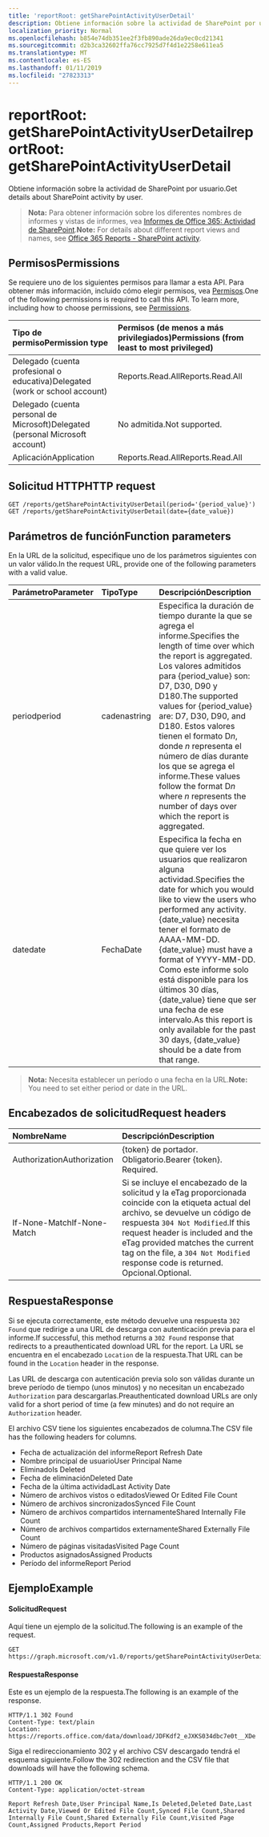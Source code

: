 ```yaml
---
title: 'reportRoot: getSharePointActivityUserDetail'
description: Obtiene información sobre la actividad de SharePoint por usuario.
localization_priority: Normal
ms.openlocfilehash: b854e74db351ee2f3fb890ade26da9ec0cd21341
ms.sourcegitcommit: d2b3ca32602ffa76cc7925d7f4d1e2258e611ea5
ms.translationtype: MT
ms.contentlocale: es-ES
ms.lasthandoff: 01/11/2019
ms.locfileid: "27823313"
---
```

# <a name="reportroot-getsharepointactivityuserdetail"></a><span data-ttu-id="99e38-103">reportRoot: getSharePointActivityUserDetail</span><span class="sxs-lookup"><span data-stu-id="99e38-103">reportRoot: getSharePointActivityUserDetail</span></span>

<span data-ttu-id="99e38-104">Obtiene información sobre la actividad de SharePoint por usuario.</span><span class="sxs-lookup"><span data-stu-id="99e38-104">Get details about SharePoint activity by user.</span></span>

> <span data-ttu-id="99e38-105">**Nota:** Para obtener información sobre los diferentes nombres de informes y vistas de informes, vea [Informes de Office 365: Actividad de SharePoint](https://support.office.com/client/SharePoint-activity-a91c958f-1279-499d-9959-12f0de08dc8f).</span><span class="sxs-lookup"><span data-stu-id="99e38-105">**Note:** For details about different report views and names, see [Office 365 Reports - SharePoint activity](https://support.office.com/client/SharePoint-activity-a91c958f-1279-499d-9959-12f0de08dc8f).</span></span>

## <a name="permissions"></a><span data-ttu-id="99e38-106">Permisos</span><span class="sxs-lookup"><span data-stu-id="99e38-106">Permissions</span></span>

<span data-ttu-id="99e38-p101">Se requiere uno de los siguientes permisos para llamar a esta API. Para obtener más información, incluido cómo elegir permisos, vea [Permisos](/graph/permissions-reference).</span><span class="sxs-lookup"><span data-stu-id="99e38-p101">One of the following permissions is required to call this API. To learn more, including how to choose permissions, see [Permissions](/graph/permissions-reference).</span></span>

| <span data-ttu-id="99e38-109">Tipo de permiso</span><span class="sxs-lookup"><span data-stu-id="99e38-109">Permission type</span></span>                        | <span data-ttu-id="99e38-110">Permisos (de menos a más privilegiados)</span><span class="sxs-lookup"><span data-stu-id="99e38-110">Permissions (from least to most privileged)</span></span> |
| :------------------------------------- | :--------------------------------------- |
| <span data-ttu-id="99e38-111">Delegado (cuenta profesional o educativa)</span><span class="sxs-lookup"><span data-stu-id="99e38-111">Delegated (work or school account)</span></span>     | <span data-ttu-id="99e38-112">Reports.Read.All</span><span class="sxs-lookup"><span data-stu-id="99e38-112">Reports.Read.All</span></span>                         |
| <span data-ttu-id="99e38-113">Delegado (cuenta personal de Microsoft)</span><span class="sxs-lookup"><span data-stu-id="99e38-113">Delegated (personal Microsoft account)</span></span> | <span data-ttu-id="99e38-114">No admitida.</span><span class="sxs-lookup"><span data-stu-id="99e38-114">Not supported.</span></span>                           |
| <span data-ttu-id="99e38-115">Aplicación</span><span class="sxs-lookup"><span data-stu-id="99e38-115">Application</span></span>                            | <span data-ttu-id="99e38-116">Reports.Read.All</span><span class="sxs-lookup"><span data-stu-id="99e38-116">Reports.Read.All</span></span>                         |

## <a name="http-request"></a><span data-ttu-id="99e38-117">Solicitud HTTP</span><span class="sxs-lookup"><span data-stu-id="99e38-117">HTTP request</span></span>

<!-- { "blockType": "samples" } --> 

```http
GET /reports/getSharePointActivityUserDetail(period='{period_value}')
GET /reports/getSharePointActivityUserDetail(date={date_value})
```

## <a name="function-parameters"></a><span data-ttu-id="99e38-118">Parámetros de función</span><span class="sxs-lookup"><span data-stu-id="99e38-118">Function parameters</span></span>

<span data-ttu-id="99e38-119">En la URL de la solicitud, especifique uno de los parámetros siguientes con un valor válido.</span><span class="sxs-lookup"><span data-stu-id="99e38-119">In the request URL, provide one of the following parameters with a valid value.</span></span>

| <span data-ttu-id="99e38-120">Parámetro</span><span class="sxs-lookup"><span data-stu-id="99e38-120">Parameter</span></span> | <span data-ttu-id="99e38-121">Tipo</span><span class="sxs-lookup"><span data-stu-id="99e38-121">Type</span></span>   | <span data-ttu-id="99e38-122">Descripción</span><span class="sxs-lookup"><span data-stu-id="99e38-122">Description</span></span>                              |
| :-------- | :----- | :--------------------------------------- |
| <span data-ttu-id="99e38-123">period</span><span class="sxs-lookup"><span data-stu-id="99e38-123">period</span></span>    | <span data-ttu-id="99e38-124">cadena</span><span class="sxs-lookup"><span data-stu-id="99e38-124">string</span></span> | <span data-ttu-id="99e38-125">Especifica la duración de tiempo durante la que se agrega el informe.</span><span class="sxs-lookup"><span data-stu-id="99e38-125">Specifies the length of time over which the report is aggregated.</span></span> <span data-ttu-id="99e38-126">Los valores admitidos para {period_value} son: D7, D30, D90 y D180.</span><span class="sxs-lookup"><span data-stu-id="99e38-126">The supported values for {period_value} are: D7, D30, D90, and D180.</span></span> <span data-ttu-id="99e38-127">Estos valores tienen el formato D*n*, donde *n* representa el número de días durante los que se agrega el informe.</span><span class="sxs-lookup"><span data-stu-id="99e38-127">These values follow the format D*n* where *n* represents the number of days over which the report is aggregated.</span></span> |
| <span data-ttu-id="99e38-128">date</span><span class="sxs-lookup"><span data-stu-id="99e38-128">date</span></span>      | <span data-ttu-id="99e38-129">Fecha</span><span class="sxs-lookup"><span data-stu-id="99e38-129">Date</span></span>   | <span data-ttu-id="99e38-130">Especifica la fecha en que quiere ver los usuarios que realizaron alguna actividad.</span><span class="sxs-lookup"><span data-stu-id="99e38-130">Specifies the date for which you would like to view the users who performed any activity.</span></span> <span data-ttu-id="99e38-131">{date_value} necesita tener el formato de AAAA-MM-DD.</span><span class="sxs-lookup"><span data-stu-id="99e38-131">{date_value} must have a format of YYYY-MM-DD.</span></span> <span data-ttu-id="99e38-132">Como este informe solo está disponible para los últimos 30 días, {date_value} tiene que ser una fecha de ese intervalo.</span><span class="sxs-lookup"><span data-stu-id="99e38-132">As this report is only available for the past 30 days, {date_value} should be a date from that range.</span></span> |

> <span data-ttu-id="99e38-133">**Nota:** Necesita establecer un período o una fecha en la URL.</span><span class="sxs-lookup"><span data-stu-id="99e38-133">**Note:** You need to set either period or date in the URL.</span></span>

## <a name="request-headers"></a><span data-ttu-id="99e38-134">Encabezados de solicitud</span><span class="sxs-lookup"><span data-stu-id="99e38-134">Request headers</span></span>

| <span data-ttu-id="99e38-135">Nombre</span><span class="sxs-lookup"><span data-stu-id="99e38-135">Name</span></span>          | <span data-ttu-id="99e38-136">Descripción</span><span class="sxs-lookup"><span data-stu-id="99e38-136">Description</span></span>                              |
| :------------ | :--------------------------------------- |
| <span data-ttu-id="99e38-137">Authorization</span><span class="sxs-lookup"><span data-stu-id="99e38-137">Authorization</span></span> | <span data-ttu-id="99e38-p104">{token} de portador. Obligatorio.</span><span class="sxs-lookup"><span data-stu-id="99e38-p104">Bearer {token}. Required.</span></span>                |
| <span data-ttu-id="99e38-140">If-None-Match</span><span class="sxs-lookup"><span data-stu-id="99e38-140">If-None-Match</span></span> | <span data-ttu-id="99e38-141">Si se incluye el encabezado de la solicitud y la eTag proporcionada coincide con la etiqueta actual del archivo, se devuelve un código de respuesta `304 Not Modified`.</span><span class="sxs-lookup"><span data-stu-id="99e38-141">If this request header is included and the eTag provided matches the current tag on the file, a `304 Not Modified` response code is returned.</span></span> <span data-ttu-id="99e38-142">Opcional.</span><span class="sxs-lookup"><span data-stu-id="99e38-142">Optional.</span></span> |

## <a name="response"></a><span data-ttu-id="99e38-143">Respuesta</span><span class="sxs-lookup"><span data-stu-id="99e38-143">Response</span></span>

<span data-ttu-id="99e38-144">Si se ejecuta correctamente, este método devuelve una respuesta `302 Found` que redirige a una URL de descarga con autenticación previa para el informe.</span><span class="sxs-lookup"><span data-stu-id="99e38-144">If successful, this method returns a `302 Found` response that redirects to a preauthenticated download URL for the report.</span></span> <span data-ttu-id="99e38-145">La URL se encuentra en el encabezado `Location` de la respuesta.</span><span class="sxs-lookup"><span data-stu-id="99e38-145">That URL can be found in the `Location` header in the response.</span></span>

<span data-ttu-id="99e38-146">Las URL de descarga con autenticación previa solo son válidas durante un breve período de tiempo (unos minutos) y no necesitan un encabezado `Authorization` para descargarlas.</span><span class="sxs-lookup"><span data-stu-id="99e38-146">Preauthenticated download URLs are only valid for a short period of time (a few minutes) and do not require an `Authorization` header.</span></span>

<span data-ttu-id="99e38-147">El archivo CSV tiene los siguientes encabezados de columna.</span><span class="sxs-lookup"><span data-stu-id="99e38-147">The CSV file has the following headers for columns.</span></span>

- <span data-ttu-id="99e38-148">Fecha de actualización del informe</span><span class="sxs-lookup"><span data-stu-id="99e38-148">Report Refresh Date</span></span>
- <span data-ttu-id="99e38-149">Nombre principal de usuario</span><span class="sxs-lookup"><span data-stu-id="99e38-149">User Principal Name</span></span>
- <span data-ttu-id="99e38-150">Eliminado</span><span class="sxs-lookup"><span data-stu-id="99e38-150">Is Deleted</span></span>
- <span data-ttu-id="99e38-151">Fecha de eliminación</span><span class="sxs-lookup"><span data-stu-id="99e38-151">Deleted Date</span></span>
- <span data-ttu-id="99e38-152">Fecha de la última actividad</span><span class="sxs-lookup"><span data-stu-id="99e38-152">Last Activity Date</span></span>
- <span data-ttu-id="99e38-153">Número de archivos vistos o editados</span><span class="sxs-lookup"><span data-stu-id="99e38-153">Viewed Or Edited File Count</span></span>
- <span data-ttu-id="99e38-154">Número de archivos sincronizados</span><span class="sxs-lookup"><span data-stu-id="99e38-154">Synced File Count</span></span>
- <span data-ttu-id="99e38-155">Número de archivos compartidos internamente</span><span class="sxs-lookup"><span data-stu-id="99e38-155">Shared Internally File Count</span></span>
- <span data-ttu-id="99e38-156">Número de archivos compartidos externamente</span><span class="sxs-lookup"><span data-stu-id="99e38-156">Shared Externally File Count</span></span>
- <span data-ttu-id="99e38-157">Número de páginas visitadas</span><span class="sxs-lookup"><span data-stu-id="99e38-157">Visited Page Count</span></span>
- <span data-ttu-id="99e38-158">Productos asignados</span><span class="sxs-lookup"><span data-stu-id="99e38-158">Assigned Products</span></span>
- <span data-ttu-id="99e38-159">Período del informe</span><span class="sxs-lookup"><span data-stu-id="99e38-159">Report Period</span></span>

## <a name="example"></a><span data-ttu-id="99e38-160">Ejemplo</span><span class="sxs-lookup"><span data-stu-id="99e38-160">Example</span></span>

#### <a name="request"></a><span data-ttu-id="99e38-161">Solicitud</span><span class="sxs-lookup"><span data-stu-id="99e38-161">Request</span></span>

<span data-ttu-id="99e38-162">Aquí tiene un ejemplo de la solicitud.</span><span class="sxs-lookup"><span data-stu-id="99e38-162">The following is an example of the request.</span></span>

<!--{
  "blockType": "request",
  "isComposable": true,
  "name": "reportroot_getsharepointactivityuserdetail"
}-->

```http
GET https://graph.microsoft.com/v1.0/reports/getSharePointActivityUserDetail(period='D7')
```

#### <a name="response"></a><span data-ttu-id="99e38-163">Respuesta</span><span class="sxs-lookup"><span data-stu-id="99e38-163">Response</span></span>

<span data-ttu-id="99e38-164">Este es un ejemplo de la respuesta.</span><span class="sxs-lookup"><span data-stu-id="99e38-164">The following is an example of the response.</span></span>

<!-- {
  "blockType": "response",
  "truncated": true,
  "@odata.type": "microsoft.graph.report"
} -->

```http
HTTP/1.1 302 Found
Content-Type: text/plain
Location: https://reports.office.com/data/download/JDFKdf2_eJXKS034dbc7e0t__XDe
```

<span data-ttu-id="99e38-165">Siga el redireccionamiento 302 y el archivo CSV descargado tendrá el esquema siguiente.</span><span class="sxs-lookup"><span data-stu-id="99e38-165">Follow the 302 redirection and the CSV file that downloads will have the following schema.</span></span>

<!-- { "blockType": "ignored" } --> 

```http
HTTP/1.1 200 OK
Content-Type: application/octet-stream

Report Refresh Date,User Principal Name,Is Deleted,Deleted Date,Last Activity Date,Viewed Or Edited File Count,Synced File Count,Shared Internally File Count,Shared Externally File Count,Visited Page Count,Assigned Products,Report Period
```
